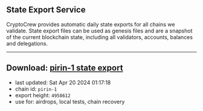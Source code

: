 ## State Export Service
CryptoCrew provides automatic daily state exports for all chains we validate. State export files can be used as genesis files and are a snapshot of the current blockchain state, including all validators, accounts, balances and delegations.

---
**Download: [pirin-1 state export](https://dl-eu2.ccvalidators.com/SERVICE/nolus/pirin-1_export_4958612.json)**
---

- last updated: Sat Apr 20 2024 01:17:18
- chain id: `pirin-1`
- export height: `4958612`
- use for: airdrops, local tests, chain recovery
